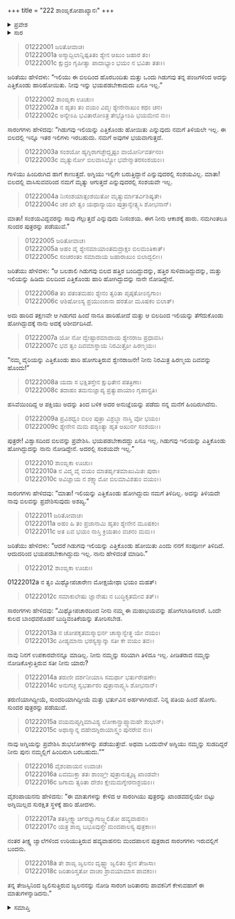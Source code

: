 +++
title = "222 ಶಾಂಙೃಕೋಪಾಖ್ಯಾನಃ"
+++

<details><summary>ಪ್ರವೇಶ</summary>


।।   ಓಂ ಓಂ ನಮೋ ನಾರಾಯಣಾಯ।।   ಶ್ರೀ ವೇದವ್ಯಾಸಾಯ ನಮಃ ।।

ಶ್ರೀ ಕೃಷ್ಣದ್ವೈಪಾಯನ ವೇದವ್ಯಾಸ ವಿರಚಿತ  

**ಶ್ರೀ ಮಹಾಭಾರತ**

**ಆದಿ ಪರ್ವ**

**ಖಾಂಡವದಾಹ ಪರ್ವ**

**ಅಧ್ಯಾಯ 222**

</details>


<details><summary>ಸಾರ</summary>

ವಿಹ್ವಲರಾದ ಜರಿತೆ ಮತ್ತು ಮಕ್ಕಳು ರೋದಿಸುವುದು (1-18).

</details>


> 01222001 ಜರಿತೋವಾಚ।  
01222001a ಅಸ್ಮಾದ್ಬಿಲಾನ್ನಿಷ್ಪತಿತಂ ಶ್ಯೇನ ಆಖುಂ ಜಹಾರ ತಂ।  
01222001c ಕ್ಷುದ್ರಂ ಗೃಹೀತ್ವಾ ಪಾದಾಭ್ಯಾಂ ಭಯಂ ನ ಭವಿತಾ ತತಃ।।

ಜರಿತೆಯು ಹೇಳಿದಳು: “ಇಲಿಯು ಈ ಬಿಲದಿಂದ ಹೊರಬಂದಿತು ಮತ್ತು ಒಂದು ಗಿಡುಗವು ತನ್ನ ಪಂಜಗಳಿಂದ ಅದನ್ನು ಎತ್ತಿಕೊಂಡು ಹಾರಿಹೋಯಿತು. ನೀವು ಇನ್ನು ಭಯಪಡಬೇಕಾದುದು ಏನೂ ಇಲ್ಲ.”

> 01222002 ಶಾಂಙೃಕಾ ಊಚುಃ।  
01222002a ನ ಹೃತಂ ತಂ ವಯಂ ವಿದ್ಮಃ ಶ್ಯೇನೇನಾಖುಂ ಕಥಂ ಚನ।  
01222002c ಅನ್ಯೇಽಪಿ ಭವಿತಾರೋಽತ್ರ ತೇಭ್ಯೋಽಪಿ ಭಯಮೇವ ನಃ।।

ಸಾರಂಗಗಳು ಹೇಳಿದವು: “ಗಿಡುಗವು ಇಲಿಯನ್ನು ಎತ್ತಿಕೊಂಡು ಹೋಯಿತು ಎನ್ನುವುದು ನಮಗೆ ತಿಳಿಯಲೇ ಇಲ್ಲ. ಈ ಬಿಲದಲ್ಲಿ ಇನ್ನೂ ಇತರ ಇಲಿಗಳು ಇರಬಹುದು. ನಮಗೆ ಅವುಗಳ ಭಯವಾಗುತ್ತದೆ.

> 01222003a ಸಂಶಯೋ ಹ್ಯಗ್ನಿರಾಗಚ್ಛೇದ್ದೃಷ್ಟಂ ವಾಯೋರ್ನಿವರ್ತನಂ।   
01222003c ಮೃತ್ಯುರ್ನೋ ಬಿಲವಾಸಿಭ್ಯೋ ಭವೇನ್ಮಾತರಸಂಶಯಂ।।

ಗಾಳಿಯು ಹಿಂದಿರುಗಿದ ಹಾಗೆ ಕಾಣುತ್ತದೆ. ಅಗ್ನಿಯು ಇಲ್ಲಿಗೇ ಬರುತ್ತಿದ್ದಾನೆ ಎನ್ನುವುದರಲ್ಲಿ ಸಂಶಯವಿಲ್ಲ. ಮಾತಾ! ಬಿಲದಲ್ಲಿ ವಾಸಿಸುವವರಿಂದ ನಮಗೆ ಮೃತ್ಯು ಆಗುತ್ತದೆ ಎನ್ನುವುದರಲ್ಲಿ ಸಂಶಯವೇ ಇಲ್ಲ.

> 01222004a ನಿಃಸಂಶಯಾತ್ಸಂಶಯಿತೋ ಮೃತ್ಯುರ್ಮಾತರ್ವಿಶಿಷ್ಯತೇ।  
01222004c ಚರ ಖೇ ತ್ವಂ ಯಥಾನ್ಯಾಯಂ ಪುತ್ರಾನ್ವೇತ್ಸ್ಯಸಿ ಶೋಭನಾನ್।

ಮಾತಾ! ಸಂಶಯವಿದ್ದವರನ್ನು ಸಾವು ಗೆಲ್ಲುತ್ತದೆ ಎನ್ನುವುದು ನಿಃಸಂಶಯ. ಈಗ ನೀನು ಆಕಾಶಕ್ಕೆ ಹಾರು. ನಮಗಿಂತಲೂ ಸುಂದರ ಪುತ್ರರನ್ನು ಪಡೆಯುವೆ.”

> 01222005 ಜರಿತೋವಾಚ।  
01222005a ಅಹಂ ವೈ ಶ್ಯೇನಮಾಯಾಂತಮದ್ರಾಕ್ಷಂ ಬಿಲಮಂತಿಕಾತ್।  
01222005c ಸಂಚರಂತಂ ಸಮಾದಾಯ ಜಹಾರಾಖುಂ ಬಿಲಾದ್ಬಲೀ।।

ಜರಿತೆಯು ಹೇಳಿದಳು: “ಆ ಬಲಶಾಲಿ ಗಿಡುಗವು ಬಿಲದ ಹತ್ತಿರ ಬಂದಿದ್ದುದನ್ನು, ಹತ್ತಿರ ಸುಳಿದಾಡಿದ್ದುದನ್ನು, ಮತ್ತು ಇಲಿಯನ್ನು ಹಿಡಿದು ಬಿಲದಿಂದ ಎತ್ತಿಕೊಂಡು ಹಾರಿ ಹೋಗಿದ್ದುದನ್ನು ನಾನೇ ನೋಡಿದ್ದೇನೆ.

> 01222006a ತಂ ಪತಂತಮಹಂ ಶ್ಯೇನಂ ತ್ವರಿತಾ ಪೃಷ್ಠತೋಽನ್ವಗಾಂ।  
01222006c ಆಶಿಷೋಽಸ್ಯ ಪ್ರಯುಂಜಾನಾ ಹರತೋ ಮೂಷಕಂ ಬಿಲಾತ್।

ಅದು ಹಾರಿದ ತಕ್ಷಣವೇ ಆ ಗಿಡುಗದ ಹಿಂದೆ ನಾನೂ ಹಾರಿಹೋದೆ ಮತ್ತು ಆ ಬಿಲದಿಂದ ಇಲಿಯನ್ನು ತೆಗೆದುಕೊಂಡು ಹೋಗಿದ್ದುದಕ್ಕೆ ನಾನು ಅದಕ್ಕೆ ಆಶೀರ್ವದಿಸಿದೆ.

> 01222007a ಯೋ ನೋ ದ್ವೇಷ್ಟಾರಮಾದಾಯ ಶ್ಯೇನರಾಜ ಪ್ರಧಾವಸಿ।  
01222007c ಭವ ತ್ವಂ ದಿವಮಾಸ್ಥಾಯ ನಿರಮಿತ್ರೋ ಹಿರಣ್ಮಯಃ।

“ನಮ್ಮ ವೈರಿಯನ್ನು ಎತ್ತಿಕೊಂಡು ಹಾರಿ ಹೋಗುತ್ತಿರುವ ಶ್ವೇನರಾಜನೇ! ನೀನು ನಿರಮಿತ್ರ ಹಿರಣ್ಮಯ ದಿವವನ್ನು ಹೊಂದು!”

> 01222008a ಯದಾ ಸ ಭಕ್ಷಿತಸ್ತೇನ ಕ್ಷುಧಿತೇನ ಪತತ್ರಿಣಾ।  
01222008c ತದಾಹಂ ತಮನುಜ್ಞಾಪ್ಯ ಪ್ರತ್ಯುಪಾಯಾಂ ಗೃಹಾನ್ಪ್ರತಿ।

ಹಸಿವೆಯಿಂದಿದ್ದ ಆ ಪಕ್ಷಿಯು ಅದನ್ನು ತಿಂದ ಬಳಿಕ ಅದರ ಅನುಜ್ಞೆಯನ್ನು ಪಡೆದು ನನ್ನ ಮನೆಗೆ ಹಿಂದಿರುಗಿದೆನು.

> 01222009a ಪ್ರವಿಶಧ್ವಂ ಬಿಲಂ ಪುತ್ರಾ ವಿಶ್ರಬ್ಧಾ ನಾಸ್ತಿ ವೋ ಭಯಂ।  
01222009c ಶ್ಯೇನೇನ ಮಮ ಪಶ್ಯಂತ್ಯಾ ಹೃತ ಆಖುರ್ನ ಸಂಶಯಃ।।

ಪುತ್ರರೇ! ವಿಶ್ವಾಸದಿಂದ ಬಿಲವನ್ನು ಪ್ರವೇಶಿಸಿ. ಭಯಪಡಬೇಕಾದದ್ದು ಏನೂ ಇಲ್ಲ. ಗಿಡುಗವು ಇಲಿಯನ್ನು ಎತ್ತಿಕೊಂಡು ಹೋಗಿದ್ದುದನ್ನು ನಾನು ನೋಡಿದ್ದೇನೆ. ಅದರಲ್ಲಿ ಸಂಶಯವೇ ಇಲ್ಲ.”

> 01222010 ಶಾಂಙೃಕಾ ಊಚುಃ।   
01222010a ನ ವಿದ್ಮ ವೈ ವಯಂ ಮಾತರ್ಹೃತಮಾಖುಮಿತಃ ಪುರಾ।  
01222010c ಅವಿಜ್ಞಾಯ ನ ಶಕ್ಷ್ಯಾಮೋ ಬಿಲಮಾವಿಶತುಂ ವಯಂ।।

ಸಾರಂಗಗಳು ಹೇಳಿದವು: “ಮಾತಾ! ಇಲಿಯನ್ನು ಎತ್ತಿಕೊಂಡು ಹೋಗಿದ್ದುದು ನಮಗೆ ತಿಳಿದಿಲ್ಲ. ಅದನ್ನು ತಿಳಿಯದೇ ನಾವು ಬಿಲವನ್ನು ಪ್ರವೇಶಿಸುವುದು ಅಶಖ್ಯ.”

> 01222011 ಜರಿತೋವಾಚ।   
01222011a ಅಹಂ ಹಿ ತಂ ಪ್ರಜಾನಾಮಿ ಹೃತಂ ಶ್ಯೇನೇನ ಮೂಷಕಂ।  
01222011c ಅತ ಏವ ಭಯಂ ನಾಸ್ತಿ ಕ್ರಿಯತಾಂ ವಚನಂ ಮಮ।।

ಜರಿತೆಯು ಹೇಳಿದಳು: “ಆದರೆ ಗಿಡುಗವು ಇಲಿಯನ್ನು ಎತ್ತಿಕೊಂಡು ಹೋಯಿತು ಎಂದು ನನಗೆ ಸಂಪೂರ್ಣ ತಿಳಿದಿದೆ. ಆದುದರಿಂದ ಭಯಪಡಬೇಕಾಗಿದ್ದುದು ಇಲ್ಲ. ನಾನು ಹೇಳಿದಂತೆ ಮಾಡಿರಿ.”

> 01222012 ಶಾಂಙೃಕಾ ಊಚುಃ।

01222012a ನ ತ್ವಂ ಮಿಥ್ಯೋಪಚಾರೇಣ ಮೋಕ್ಷಯೇಥಾ ಭಯಂ ಮಹತ್।

> 01222012c ಸಮಾಕುಲೇಷು ಜ್ಞಾನೇಷು ನ ಬುದ್ಧಿಕೃತಮೇವ ತತ್।।

ಸಾರಂಗಗಳು ಹೇಳಿದವು: “ಮಿಥ್ಯೋಪಚಾರದಿಂದ ನೀನು ನಮ್ಮ ಈ ಮಹಾಭಯವನ್ನು ಹೋಗಲಾಡಿಸಲಾರೆ. ಒಂದೇ ಕುಲದ ಬಾಂಧವರೊಡನೆ ಬುದ್ಧಿವಂತಿಕೆಯನ್ನು ತೋರಿಸಬೇಡ.

> 01222013a ನ ಚೋಪಕೃತಮಸ್ಮಾಭಿರ್ನ ಚಾಸ್ಮಾನ್ವೇತ್ಥ ಯೇ ವಯಂ।  
01222013c ಪೀಡ್ಯಮಾನಾ ಭರಸ್ಯಸ್ಮಾನ್ಕಾ ಸತೀ ಕೇ ವಯಂ ತವ।।

ನಾವು ನಿನಗೆ ಉಪಕಾರವೇನನ್ನೂ ಮಾಡಿಲ್ಲ. ನೀನು ನಮ್ಮನ್ನು ಸರಿಯಾಗಿ ತಿಳಿದೂ ಇಲ್ಲ. ಪೀಡಿತರಾದ ನಮ್ಮನ್ನು ನೋಡಿಕೊಳ್ಳುತ್ತಿರುವ ಸತೀ ನೀನು ಯಾರು?

> 01222014a ತರುಣೀ ದರ್ಶನೀಯಾಸಿ ಸಮರ್ಥಾ ಭರ್ತುರೇಷಣೇ।   
01222014c ಅನುಗಚ್ಛ ಸ್ವಭರ್ತಾರಂ ಪುತ್ರಾನಾಪ್ಸ್ಯಸಿ ಶೋಭನಾನ್।

ತರುಣಿಯಾಗಿದ್ದೀಯೆ, ಸುಂದರಿಯಾಗಿದ್ದೀಯೆ ಮತ್ತು ಭರ್ತುವಿನ ಅರ್ಹಳಾಗಿರುವೆ. ನಿನ್ನ ಪತಿಯ ಹಿಂದೆ ಹೋಗು. ಸುಂದರ ಪುತ್ರರನ್ನು ಪಡೆಯುವೆ.

> 01222015a ವಯಮಪ್ಯಗ್ನಿಮಾವಿಶ್ಯ ಲೋಕಾನ್ಪ್ರಾಪ್ಸ್ಯಾಮಹೇ ಶುಭಾನ್।  
01222015c ಅಥಾಸ್ಮಾನ್ನ ದಹೇದಗ್ನಿರಾಯಾಸ್ತ್ವಂ ಪುನರೇವ ನಃ।।

ನಾವು ಅಗ್ನಿಯನ್ನು ಪ್ರವೇಶಿಸಿ ಶುಭಲೋಕಗಳನ್ನು ಪಡೆಯುತ್ತೇವೆ. ಅಥವಾ ಒಂದುವೇಳೆ ಅಗ್ನಿಯು ನಮ್ಮನ್ನು ಸುಡದಿದ್ದರೆ ನೀನು ಪುನಃ ನಮ್ಮಲ್ಲಿಗೆ ಹಿಂದಿರುಗಿ ಬರಬಹುದು.””

> 01222016 ವೈಶಂಪಾಯನ ಉವಾಚ।  
01222016a ಏವಮುಕ್ತಾ ತತಃ ಶಾಂಙ್ರೀ ಪುತ್ರಾನುತ್ಸೃಜ್ಯ ಖಾಂಡವೇ।  
01222016c ಜಗಾಮ ತ್ವರಿತಾ ದೇಶಂ ಕ್ಷೇಮಮಗ್ನೇರನಾಶ್ರಯಂ।।

ವೈಶಂಪಾಯನನು ಹೇಳಿದನು: “ಈ ಮಾತುಗಳನ್ನು ಕೇಳಿದ ಆ ಸಾರಂಗಿಯು ಪುತ್ರರನ್ನು ಖಾಂಡವದಲ್ಲಿಯೇ ಬಿಟ್ಟು ಅಗ್ನಿಯಿಲ್ಲದ ಸುರಕ್ಷಿತ ಸ್ಥಳಕ್ಕೆ ಹಾರಿ ಹೋದಳು.

> 01222017a ತತಸ್ತೀಕ್ಷ್ಣಾರ್ಚಿರಭ್ಯಾಗಾಜ್ಜ್ವಲಿತೋ ಹವ್ಯವಾಹನಃ।  
01222017c ಯತ್ರ ಶಾಙೃ ಬಭೂವುಸ್ತೇ ಮಂದಪಾಲಸ್ಯ ಪುತ್ರಕಾಃ।।

ನಂತರ ತೀಕ್ಷ್ಣ ಜ್ವಾಲೆಗಳಿಂದ ಉರಿಯುತ್ತಿರುವ ಹವ್ಯವಾಹನನು ಮಂದಪಾಲನ ಪುತ್ರರಾದ ಸಾರಂಗಗಳು ಇರುವಲ್ಲಿಗೆ ಬಂದನು.

> 01222018a ತೇ ಶಾಙೃ ಜ್ವಲನಂ ದೃಷ್ಟ್ವಾ ಜ್ವಲಿತಂ ಸ್ವೇನ ತೇಜಸಾ।  
01222018c ಜರಿತಾರಿಸ್ತತೋ ವಾಚಂ ಶ್ರಾವಯಾಮಾಸ ಪಾವಕಂ।।

ತನ್ನ ತೇಜಸ್ಸಿನಿಂದ ಜ್ವಲಿಸುತ್ತಿರುವ ಜ್ವಲನನನ್ನು ನೋಡಿ ಸಾರಂಗ ಜರಿತಾರನು ಪಾವಕನಿಗೆ ಕೇಳುವಹಾಗೆ ಈ ಮಾತುಗಳನ್ನಾಡಿದನು.”


<details><summary>ಸಮಾಪ್ತಿ</summary>

ಇತಿ ಶ್ರೀ ಮಹಾಭಾರತೇ ಆದಿಪರ್ವಣಿ ಖಾಂಡವದಾಹಪರ್ವಣಿ ಶಾಂಙೃಕೋಪಾಖ್ಯಾನೇ ದ್ವಾವಿಂಶತ್ಯಾಧಿಕದ್ವಿಶತತಮೋಽಧ್ಯಾಯಃ।।  
ಇದು ಶ್ರೀ ಮಹಾಭಾರತದಲ್ಲಿ ಆದಿಪರ್ವದಲ್ಲಿ ಖಾಂಡವದಾಹಪರ್ವದಲ್ಲಿ ಶಾಂಙೃಕೋಪಾಖ್ಯಾನದಲ್ಲಿ ಇನ್ನೂರಾ ಇಪ್ಪತ್ತೆರಡನೆಯ ಅಧ್ಯಾಯವು.


</details>
